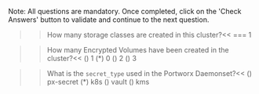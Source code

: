 Note: All questions are mandatory. Once completed, click on the 'Check Answers' button to validate and continue to the next question.


>> How many storage classes are created in this cluster?<< 
=== 1

>> How many Encrypted Volumes have been created in the cluster?<< 
() 1
(*) 0
() 2
() 3

>> What is the `secret_type` used in the Portworx Daemonset?<<
() px-secret
(*) k8s
() vault
() kms

